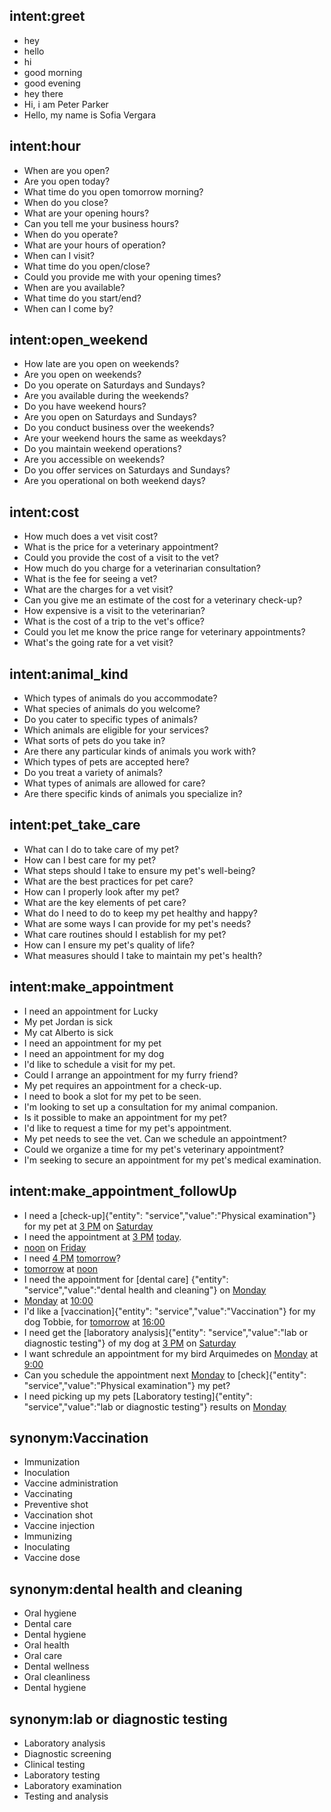 ## intent:greet
- hey
- hello
- hi
- good morning
- good evening
- hey there
- Hi, i am Peter Parker
- Hello, my name is Sofia Vergara

## intent:hour
- When are you open?
- Are you open today?
- What time do you open tomorrow morning?
- When do you close?
- What are your opening hours?
- Can you tell me your business hours?
- When do you operate?
- What are your hours of operation?
- When can I visit?
- What time do you open/close?
- Could you provide me with your opening times?
- When are you available?
- What time do you start/end?
- When can I come by?

## intent:open_weekend
- How late are you open on weekends?
- Are you open on weekends?
- Do you operate on Saturdays and Sundays?
- Are you available during the weekends?
- Do you have weekend hours?
- Are you open on Saturdays and Sundays?
- Do you conduct business over the weekends?
- Are your weekend hours the same as weekdays?
- Do you maintain weekend operations?
- Are you accessible on weekends?
- Do you offer services on Saturdays and Sundays?
- Are you operational on both weekend days?

## intent:cost
- How much does a vet visit cost?
- What is the price for a veterinary appointment?
- Could you provide the cost of a visit to the vet?
- How much do you charge for a veterinarian consultation?
- What is the fee for seeing a vet?
- What are the charges for a vet visit?
- Can you give me an estimate of the cost for a veterinary check-up?
- How expensive is a visit to the veterinarian?
- What is the cost of a trip to the vet's office?
- Could you let me know the price range for veterinary appointments?
- What's the going rate for a vet visit?

## intent:animal_kind
- Which types of animals do you accommodate?
- What species of animals do you welcome?
- Do you cater to specific types of animals?
- Which animals are eligible for your services?
- What sorts of pets do you take in?
- Are there any particular kinds of animals you work with?
- Which types of pets are accepted here?
- Do you treat a variety of animals?
- What types of animals are allowed for care?
- Are there specific kinds of animals you specialize in?

## intent:pet_take_care
- What can I do to take care of my pet?
- How can I best care for my pet?
- What steps should I take to ensure my pet's well-being?
- What are the best practices for pet care?
- How can I properly look after my pet?
- What are the key elements of pet care?
- What do I need to do to keep my pet healthy and happy?
- What are some ways I can provide for my pet's needs?
- What care routines should I establish for my pet?
- How can I ensure my pet's quality of life?
- What measures should I take to maintain my pet's health?

## intent:make_appointment
- I need an appointment for Lucky
- My pet Jordan is sick
- My cat Alberto is sick
- I need an appointment for my pet
- I need an appointment for my dog
- I'd like to schedule a visit for my pet.
- Could I arrange an appointment for my furry friend?
- My pet requires an appointment for a check-up.
- I need to book a slot for my pet to be seen.
- I'm looking to set up a consultation for my animal companion.
- Is it possible to make an appointment for my pet?
- I'd like to request a time for my pet's appointment.
- My pet needs to see the vet. Can we schedule an appointment?
- Could we organize a time for my pet's veterinary appointment?
- I'm seeking to secure an appointment for my pet's medical examination.

## intent:make_appointment_followUp
- I need a [check-up]{"entity": "service","value":"Physical examination"} for my pet at [3 PM](time) on [Saturday](date)
- I need the appointment at [3 PM](time) [today](date).
- [noon](time) on [Friday](date)
- I need  [4 PM](time) [tomorrow](date)?
- [tomorrow](date) at [noon](time)
- I need the appointment for [dental care] {"entity": "service","value":"dental health and cleaning"} on [Monday](date)
- [Monday](date) at [10:00](time)
- I'd like a [vaccination]{"entity": "service","value":"Vaccination"} for my dog Tobbie, for [tomorrow](date) at [16:00](time)
- I need get the [laboratory analysis]{"entity": "service","value":"lab or diagnostic testing"} of my dog at [3 PM](time) on [Saturday](date)
- I want schredule an appointment for my bird Arquimedes on [Monday](date) at [9:00](time)
- Can you schedule the appointment next [Monday](date) to [check]{"entity": "service","value":"Physical examination"} my pet?
- I need picking up my pets [Laboratory testing]{"entity": "service","value":"lab or diagnostic testing"} results on [Monday](date)

## synonym:Vaccination
- Immunization
- Inoculation
- Vaccine administration
- Vaccinating
- Preventive shot
- Vaccination shot
- Vaccine injection
- Immunizing
- Inoculating
- Vaccine dose

## synonym:dental health and cleaning
- Oral hygiene
- Dental care
- Dental hygiene
- Oral health
- Oral care
- Dental wellness
- Oral cleanliness
- Dental hygiene

## synonym:lab or diagnostic testing
- Laboratory analysis
- Diagnostic screening
- Clinical testing
- Laboratory testing
- Laboratory examination
- Testing and analysis
